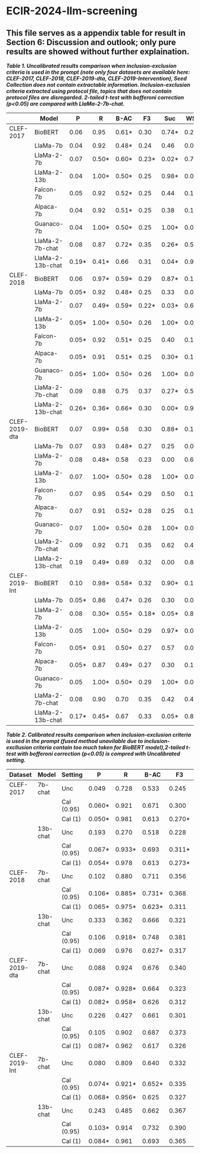 # ECIR-2024-llm-screening

## This file serves as a appendix table for result in Section 6: Discussion and outlook; only pure results are showed without further explaination.

***Table 1. Uncalibrated results comparison when inclusion-exclusion criteria is used in the prompt (note only four datasets are available here: CLEF-2017, CLEF-2018, CLEF-2019-dta, CLEF-2019-Intervention), Seed Collection does not contain extractable information. Inclusion-exclusion criteria extracted using protocol file, topics that does not contain protocol files are disregarded. 2-tailed t-test with bofferoni correction (p<0.05) are compared with LlaMa-2-7b-chat.***

|                  | Model            | P              | R              | B-AC           | F3            | Suc            | WSS            |
|------------------------------------------------|------------------|----------------|----------------|----------------|---------------|----------------|----------------|
| CLEF-2017 | BioBERT | 0.06 | 0.95 | 0.61* | 0.30 | 0.74* | 0.26* |
|                  | LlaMa-7b         | 0.04           | 0.92           | 0.48*          | 0.24          | 0.46           | 0.03*          |
|                  | LlaMa-2-7b       | 0.07           | 0.50*          | 0.60*          | 0.23*         | 0.02*          | 0.70*          |
|                  | LlaMa-2-13b      | 0.04           | 1.00*          | 0.50*          | 0.25          | 0.98*          | 0.00*          |
|                  | Falcon-7b        | 0.05           | 0.92           | 0.52*          | 0.25          | 0.44           | 0.12*          |
|                  | Alpaca-7b        | 0.04           | 0.92           | 0.51*          | 0.25          | 0.38           | 0.11*          |
|                  | Guanaco-7b       | 0.04           | 1.00*   | 0.50*          | 0.25          | 1.00* | 0.00*          |
|                  | LlaMa-2-7b-chat  | 0.08           | 0.87           | 0.72* | 0.35 | 0.26*          | 0.56*          |
|                  | LlaMa-2-13b-chat | 0.19* | 0.41*          | 0.66           | 0.31          | 0.04*          | 0.91* |
| CLEF-2018     | BioBERT          | 0.06           | 0.97*          | 0.59*          | 0.29          | 0.87*          | 0.19*          |
|                  | LlaMa-7b         | 0.05*          | 0.92           | 0.48*          | 0.25          | 0.33           | 0.04*          |
|                  | LlaMa-2-7b       | 0.07           | 0.49*          | 0.59*          | 0.22*         | 0.03*          | 0.69*          |
|                  | LlaMa-2-13b      | 0.05*          | 1.00*          | 0.50*          | 0.26          | 1.00* | 0.00*          |
|                  | Falcon-7b        | 0.05*          | 0.92           | 0.51*          | 0.25          | 0.40           | 0.11*          |
|                  | Alpaca-7b        | 0.05*          | 0.91           | 0.51*          | 0.25          | 0.30*          | 0.11*          |
|                  | Guanaco-7b       | 0.05*          | 1.00* | 0.50*          | 0.26          | 1.00* | 0.00*          |
|                  | LlaMa-2-7b-chat  | 0.09           | 0.88           | 0.75  | 0.37 | 0.27*          | 0.59           |
|                  | LlaMa-2-13b-chat | 0.26* | 0.36*          | 0.66*          | 0.30          | 0.00*          | 0.94* |
| CLEF-2019-dta | BioBERT          | 0.07           | 0.99*          | 0.58           | 0.30          | 0.88*          | 0.18           |
|                  | LlaMa-7b         | 0.07           | 0.93           | 0.48*          | 0.27          | 0.25           | 0.03*          |
|                  | LlaMa-2-7b       | 0.08           | 0.48*          | 0.58           | 0.23          | 0.00           | 0.68*          |
|                  | LlaMa-2-13b      | 0.07           | 1.00*          | 0.50*          | 0.28          | 1.00* | 0.00*          |
|                  | Falcon-7b        | 0.07           | 0.95           | 0.54*          | 0.29          | 0.50           | 0.12*          |
|                  | Alpaca-7b        | 0.07           | 0.91           | 0.52*          | 0.28          | 0.25           | 0.12*          |
|                  | Guanaco-7b       | 0.07           | 1.00* | 0.50*          | 0.28          | 1.00* | 0.00*          |
|                  | LlaMa-2-7b-chat  | 0.09           | 0.92           | 0.71  | 0.35 | 0.62           | 0.49           |
|                  | LlaMa-2-13b-chat | 0.19  | 0.49*          | 0.69           | 0.32          | 0.00           | 0.87* |
| CLEF-2019-Int | BioBERT          | 0.10           | 0.98*          | 0.58*          | 0.32          | 0.90*          | 0.16*          |
|                  | LlaMa-7b         | 0.05*          | 0.86           | 0.47*          | 0.26          | 0.30           | 0.08*          |
|                  | LlaMa-2-7b       | 0.08           | 0.30*          | 0.55*          | 0.18*         | 0.05*          | 0.80*          |
|                  | LlaMa-2-13b      | 0.05           | 1.00*          | 0.50*          | 0.29          | 0.97*          | 0.00*          |
|                  | Falcon-7b        | 0.05*          | 0.91           | 0.50*          | 0.27          | 0.57           | 0.09*          |
|                  | Alpaca-7b        | 0.05*          | 0.87           | 0.49*          | 0.27          | 0.30           | 0.12*          |
|                  | Guanaco-7b       | 0.05           | 1.00* | 0.50*          | 0.29          | 1.00* | 0.00*          |
|                  | LlaMa-2-7b-chat  | 0.08           | 0.90           | 0.70  | 0.35 | 0.42           | 0.48           |
|                  | LlaMa-2-13b-chat | 0.17* | 0.45*          | 0.67           | 0.33          | 0.05*          | 0.87* |

***Table 2. Calibrated results comparison when inclusion-exclusion criteria is used in the prompt (fused method unavilable due to inclusion-excllusion criteria contain too much token for BioBERT model),2-tailed t-test with bofferoni correction (p<0.05) is compred with Uncalibrated setting.***

| Dataset       | Model    | Setting    | P      | R      | B-AC   | F3     | Suc    | WSS    |
|---------------|----------|------------|--------|--------|--------|--------|--------|--------|
| CLEF-2017     | 7b-chat  | Unc        | 0.049  | 0.728  | 0.533  | 0.245  | 0.400  | 0.329  |
|               |          | Cal (0.95) | 0.060* | 0.921  | 0.671  | 0.300  | 0.500  | 0.410* |
|               |          | Cal (1)    | 0.050* | 0.981  | 0.613  | 0.270* | 0.925  | 0.239  |
|               | 13b-chat | Unc        | 0.193  | 0.270  | 0.518  | 0.228  | 0.000  | 0.755  |
|               |          | Cal (0.95) | 0.067* | 0.933* | 0.693  | 0.311* | 0.500* | 0.438  |
|               |          | Cal (1)    | 0.054* | 0.978  | 0.613  | 0.273* | 0.825* | 0.240  |
| CLEF-2018     | 7b-chat  | Unc        | 0.102  | 0.880  | 0.711  | 0.356  | 0.567  | 0.521  |
|               |          | Cal (0.95) | 0.106* | 0.885* | 0.731* | 0.368  | 0.500  | 0.555  |
|               |          | Cal (1)    | 0.065* | 0.975* | 0.623* | 0.311  | 0.900  | 0.258  |
|               | 13b-chat | Unc        | 0.333  | 0.362  | 0.666  | 0.321  | 0.000  | 0.958  |
|               |          | Cal (0.95) | 0.106  | 0.918* | 0.748  | 0.381  | 0.500* | 0.557* |
|               |          | Cal (1)    | 0.069  | 0.976  | 0.627* | 0.317  | 0.800* | 0.265* |
| CLEF-2019-dta | 7b-chat  | Unc        | 0.088  | 0.924  | 0.676  | 0.340  | 0.375  | 0.416  |
|               |          | Cal (0.95) | 0.087* | 0.928* | 0.664  | 0.323  | 0.500  | 0.388  |
|               |          | Cal (1)    | 0.082* | 0.958* | 0.626  | 0.312  | 0.625  | 0.283  |
|               | 13b-chat | Unc        | 0.226  | 0.427  | 0.661  | 0.301  | 0.000  | 0.880  |
|               |          | Cal (0.95) | 0.105  | 0.902  | 0.687  | 0.373  | 0.500* | 0.451* |
|               |          | Cal (1)    | 0.087* | 0.962  | 0.617  | 0.326  | 0.750* | 0.258* |
| CLEF-2019-Int | 7b-chat  | Unc        | 0.080  | 0.809  | 0.640  | 0.332  | 0.400  | 0.456  |
|               |          | Cal (0.95) | 0.074* | 0.921* | 0.652* | 0.335  | 0.486  | 0.369  |
|               |          | Cal (1)    | 0.068* | 0.956* | 0.625  | 0.327  | 0.649  | 0.282  |
|               | 13b-chat | Unc        | 0.243  | 0.485  | 0.662  | 0.367  | 0.075  | 0.821  |
|               |          | Cal (0.95) | 0.103* | 0.914  | 0.732  | 0.390  | 0.514* | 0.530* |
|               |          | Cal (1)    | 0.084* | 0.961  | 0.693  | 0.365  | 0.730* | 0.407* |
